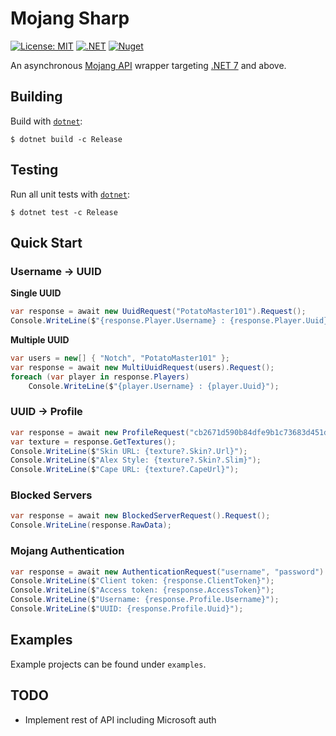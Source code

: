 # Mojang Sharp
[![License: MIT](https://img.shields.io/badge/License-MIT-brightgreen.svg)](https://github.com/PotatoMaster101/MojSharp/blob/main/LICENSE)
[![.NET](https://github.com/PotatoMaster101/MojSharp/actions/workflows/dotnet.yml/badge.svg)](https://github.com/PotatoMaster101/MojSharp/actions/workflows/dotnet.yml)
[![Nuget](https://img.shields.io/nuget/v/MojSharp)](https://www.nuget.org/packages/MojSharp)

An asynchronous [Mojang API](https://wiki.vg/Mojang_API) wrapper targeting [.NET 7](https://dotnet.microsoft.com/) and above.

## Building
Build with [`dotnet`](https://dotnet.microsoft.com/):
```
$ dotnet build -c Release
```

## Testing
Run all unit tests with [`dotnet`](https://dotnet.microsoft.com/):
```
$ dotnet test -c Release
```

## Quick Start
### Username -> UUID
**Single UUID**
```cs
var response = await new UuidRequest("PotatoMaster101").Request();
Console.WriteLine($"{response.Player.Username} : {response.Player.Uuid}");
```

**Multiple UUID**
```cs
var users = new[] { "Notch", "PotatoMaster101" };
var response = await new MultiUuidRequest(users).Request();
foreach (var player in response.Players)
    Console.WriteLine($"{player.Username} : {player.Uuid}");
```

### UUID -> Profile
```cs
var response = await new ProfileRequest("cb2671d590b84dfe9b1c73683d451d1a").Request();
var texture = response.GetTextures();
Console.WriteLine($"Skin URL: {texture?.Skin?.Url}");
Console.WriteLine($"Alex Style: {texture?.Skin?.Slim}");
Console.WriteLine($"Cape URL: {texture?.CapeUrl}");
```

### Blocked Servers
```cs
var response = await new BlockedServerRequest().Request();
Console.WriteLine(response.RawData);
```

### Mojang Authentication
```cs
var response = await new AuthenticationRequest("username", "password").Request();
Console.WriteLine($"Client token: {response.ClientToken}");
Console.WriteLine($"Access token: {response.AccessToken}");
Console.WriteLine($"Username: {response.Profile.Username}");
Console.WriteLine($"UUID: {response.Profile.Uuid}");
```

## Examples
Example projects can be found under `examples`.

## TODO
- Implement rest of API including Microsoft auth
